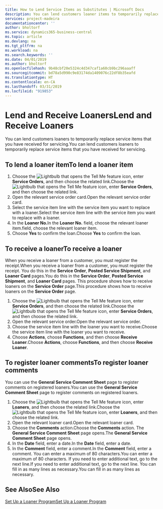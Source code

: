 ```yaml
---
title: How to Lend Service Items as Substitutes | Microsoft Docs
description: You can lend customers loaner items to temporarily replace service items that you have received for servicing.
services: project-madeira
documentationcenter: ''
author: bholtorf
ms.service: dynamics365-business-central
ms.topic: article
ms.devlang: na
ms.tgt_pltfrm: na
ms.workload: na
ms.search.keywords: ''
ms.date: 04/01/2019
ms.author: bholtorf
ms.openlocfilehash: 9b48cbf20e5324c4d347caf1a60cb9bc296aaaff
ms.sourcegitcommit: bd78a5d990c9e83174da1409076c22df8b35eafd
ms.translationtype: HT
ms.contentlocale: en-CA
ms.lasthandoff: 03/31/2019
ms.locfileid: "919853"
---
```

# <a name="lend-and-receive-loaners"></a><span data-ttu-id="9b8e7-103">Lend and Receive Loaners</span><span class="sxs-lookup"><span data-stu-id="9b8e7-103">Lend and Receive Loaners</span></span>
<span data-ttu-id="9b8e7-104">You can lend customers loaners to temporarily replace service items that you have received for servicing.</span><span class="sxs-lookup"><span data-stu-id="9b8e7-104">You can lend customers loaners to temporarily replace service items that you have received for servicing.</span></span>  
  
## <a name="to-lend-a-loaner-item"></a><span data-ttu-id="9b8e7-105">To lend a loaner item</span><span class="sxs-lookup"><span data-stu-id="9b8e7-105">To lend a loaner item</span></span>    
1. <span data-ttu-id="9b8e7-106">Choose the ![Lightbulb that opens the Tell Me feature](media/ui-search/search_small.png "Tell me what you want to do") icon, enter **Service Orders**, and then choose the related link.</span><span class="sxs-lookup"><span data-stu-id="9b8e7-106">Choose the ![Lightbulb that opens the Tell Me feature](media/ui-search/search_small.png "Tell me what you want to do") icon, enter **Service Orders**, and then choose the related link.</span></span>  
2. <span data-ttu-id="9b8e7-107">Open the relevant service order card.</span><span class="sxs-lookup"><span data-stu-id="9b8e7-107">Open the relevant service order card.</span></span>  
3. <span data-ttu-id="9b8e7-108">Select the service item line with the service item you want to replace with a loaner.</span><span class="sxs-lookup"><span data-stu-id="9b8e7-108">Select the service item line with the service item you want to replace with a loaner.</span></span>  
4. <span data-ttu-id="9b8e7-109">In the **Loaner No.**</span><span class="sxs-lookup"><span data-stu-id="9b8e7-109">In the **Loaner No.**</span></span> <span data-ttu-id="9b8e7-110">field, choose the relevant loaner item.</span><span class="sxs-lookup"><span data-stu-id="9b8e7-110">field, choose the relevant loaner item.</span></span>  
5. <span data-ttu-id="9b8e7-111">Choose **Yes** to confirm the loan.</span><span class="sxs-lookup"><span data-stu-id="9b8e7-111">Choose **Yes** to confirm the loan.</span></span>  

## <a name="to-receive-a-loaner"></a><span data-ttu-id="9b8e7-112">To receive a loaner</span><span class="sxs-lookup"><span data-stu-id="9b8e7-112">To receive a loaner</span></span>  
<span data-ttu-id="9b8e7-113">When you receive a loaner from a customer, you must register the receipt.</span><span class="sxs-lookup"><span data-stu-id="9b8e7-113">When you receive a loaner from a customer, you must register the receipt.</span></span> <span data-ttu-id="9b8e7-114">You do this in the **Service Order**, **Posted Service Shipment**, and **Loaner Card** pages.</span><span class="sxs-lookup"><span data-stu-id="9b8e7-114">You do this in the **Service Order**, **Posted Service Shipment**, and **Loaner Card** pages.</span></span> <span data-ttu-id="9b8e7-115">This procedure shows how to receive loaners on the **Service Order** page.</span><span class="sxs-lookup"><span data-stu-id="9b8e7-115">This procedure shows how to receive loaners on the **Service Order** page.</span></span>  
  
1. <span data-ttu-id="9b8e7-116">Choose the ![Lightbulb that opens the Tell Me feature](media/ui-search/search_small.png "Tell me what you want to do") icon, enter **Service Orders**, and then choose the related link.</span><span class="sxs-lookup"><span data-stu-id="9b8e7-116">Choose the ![Lightbulb that opens the Tell Me feature](media/ui-search/search_small.png "Tell me what you want to do") icon, enter **Service Orders**, and then choose the related link.</span></span>  
2. <span data-ttu-id="9b8e7-117">Open the relevant service order.</span><span class="sxs-lookup"><span data-stu-id="9b8e7-117">Open the relevant service order.</span></span>  
3. <span data-ttu-id="9b8e7-118">Choose the service item line with the loaner you want to receive.</span><span class="sxs-lookup"><span data-stu-id="9b8e7-118">Choose the service item line with the loaner you want to receive.</span></span>  
4. <span data-ttu-id="9b8e7-119">Choose **Actions**, choose **Functions**, and then choose **Receive Loaner**.</span><span class="sxs-lookup"><span data-stu-id="9b8e7-119">Choose **Actions**, choose **Functions**, and then choose **Receive Loaner**.</span></span>  

## <a name="to-register-loaner-comments"></a><span data-ttu-id="9b8e7-120">To register loaner comments</span><span class="sxs-lookup"><span data-stu-id="9b8e7-120">To register loaner comments</span></span>  
<span data-ttu-id="9b8e7-121">You can use the **General Service Comment Sheet** page to register comments on registered loaners.</span><span class="sxs-lookup"><span data-stu-id="9b8e7-121">You can use the **General Service Comment Sheet** page to register comments on registered loaners.</span></span>  
  
1. <span data-ttu-id="9b8e7-122">Choose the ![Lightbulb that opens the Tell Me feature](media/ui-search/search_small.png "Tell me what you want to do") icon, enter **Loaners**, and then choose the related link.</span><span class="sxs-lookup"><span data-stu-id="9b8e7-122">Choose the ![Lightbulb that opens the Tell Me feature](media/ui-search/search_small.png "Tell me what you want to do") icon, enter **Loaners**, and then choose the related link.</span></span>  
2. <span data-ttu-id="9b8e7-123">Open the relevant loaner card.</span><span class="sxs-lookup"><span data-stu-id="9b8e7-123">Open the relevant loaner card.</span></span>  
3. <span data-ttu-id="9b8e7-124">Choose the **Comments** action.</span><span class="sxs-lookup"><span data-stu-id="9b8e7-124">Choose the **Comments** action.</span></span> <span data-ttu-id="9b8e7-125">The **General Service Comment Sheet** page opens.</span><span class="sxs-lookup"><span data-stu-id="9b8e7-125">The **General Service Comment Sheet** page opens.</span></span>  
4. <span data-ttu-id="9b8e7-126">In the **Date** field, enter a date.</span><span class="sxs-lookup"><span data-stu-id="9b8e7-126">In the **Date** field, enter a date.</span></span>  
5. <span data-ttu-id="9b8e7-127">In the **Comment** field, enter a comment.</span><span class="sxs-lookup"><span data-stu-id="9b8e7-127">In the **Comment** field, enter a comment.</span></span> <span data-ttu-id="9b8e7-128">You can enter a maximum of 80 characters.</span><span class="sxs-lookup"><span data-stu-id="9b8e7-128">You can enter a maximum of 80 characters.</span></span> <span data-ttu-id="9b8e7-129">If you need to enter additional text, go to the next line.</span><span class="sxs-lookup"><span data-stu-id="9b8e7-129">If you need to enter additional text, go to the next line.</span></span> <span data-ttu-id="9b8e7-130">You can fill in as many lines as necessary.</span><span class="sxs-lookup"><span data-stu-id="9b8e7-130">You can fill in as many lines as necessary.</span></span>  
  
## <a name="see-also"></a><span data-ttu-id="9b8e7-131">See Also</span><span class="sxs-lookup"><span data-stu-id="9b8e7-131">See Also</span></span>  
[<span data-ttu-id="9b8e7-132">Set Up a Loaner Program</span><span class="sxs-lookup"><span data-stu-id="9b8e7-132">Set Up a Loaner Program</span></span>](service-how-setup-loaner-program.md)   
